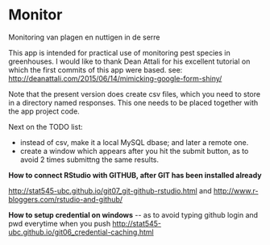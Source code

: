 # Monitor

Monitoring van plagen en nuttigen in de serre

This app is intended for practical use of monitoring pest species in greenhouses.
I would like to thank Dean Attali for his excellent tutorial on which the first commits of this app were based.
see: http://deanattali.com/2015/06/14/mimicking-google-form-shiny/

Note that the present version does create csv files, which you need to store in a directory named responses. This one needs to be placed together with the app project code.

Next on the TODO list:

- instead of csv, make it a local MySQL dbase; and later a remote one.
- create a window which appears after you hit the submit button, as to avoid 2 times submittng the same results.



**How to connect RStudio with GITHUB, after GIT has been installed already**

http://stat545-ubc.github.io/git07_git-github-rstudio.html
and
http://www.r-bloggers.com/rstudio-and-github/


**How to setup credential on windows** -- as to avoid typing github login and pwd everytime when you push
http://stat545-ubc.github.io/git06_credential-caching.html

